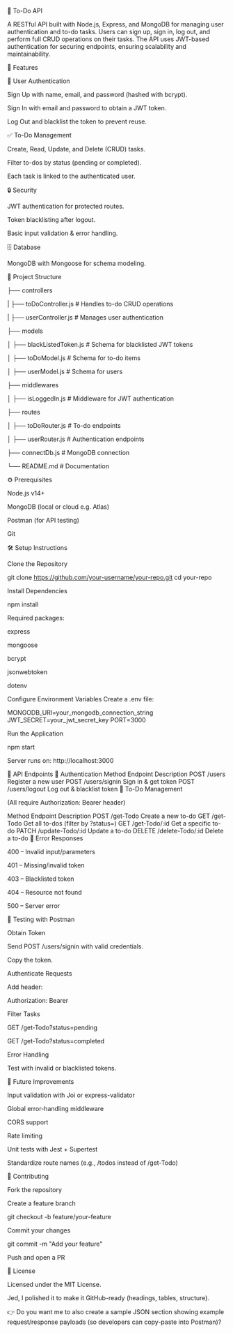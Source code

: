📝 To-Do API

A RESTful API built with Node.js, Express, and MongoDB for managing user authentication and to-do tasks.
Users can sign up, sign in, log out, and perform full CRUD operations on their tasks.
The API uses JWT-based authentication for securing endpoints, ensuring scalability and maintainability.

🚀 Features

🔑 User Authentication

Sign Up with name, email, and password (hashed with bcrypt).

Sign In with email and password to obtain a JWT token.

Log Out and blacklist the token to prevent reuse.

✅ To-Do Management

Create, Read, Update, and Delete (CRUD) tasks.

Filter to-dos by status (pending or completed).

Each task is linked to the authenticated user.

🔒 Security

JWT authentication for protected routes.

Token blacklisting after logout.

Basic input validation & error handling.

🗄️ Database

MongoDB with Mongoose for schema modeling.

📂 Project Structure

├── controllers

|   ├── toDoController.js    # Handles to-do CRUD operations

|   ├── userController.js    # Manages user authentication

├── models

│   ├── blackListedToken.js  # Schema for blacklisted JWT tokens

│   ├── toDoModel.js         # Schema for to-do items

│   ├── userModel.js         # Schema for users

├── middlewares

│   ├── isLoggedIn.js        # Middleware for JWT authentication

├── routes

│   ├── toDoRouter.js        # To-do endpoints

│   ├── userRouter.js        # Authentication endpoints

├── connectDb.js             # MongoDB connection

└── README.md                # Documentation

⚙️ Prerequisites

Node.js v14+

MongoDB (local or cloud e.g. Atlas)

Postman (for API testing)

Git

🛠️ Setup Instructions

Clone the Repository

git clone https://github.com/your-username/your-repo.git
cd your-repo


Install Dependencies

npm install


Required packages:

express

mongoose

bcrypt

jsonwebtoken

dotenv

Configure Environment Variables
Create a .env file:

MONGODB_URI=your_mongodb_connection_string
JWT_SECRET=your_jwt_secret_key
PORT=3000


Run the Application

npm start


Server runs on: http://localhost:3000

📡 API Endpoints
🔑 Authentication
Method	Endpoint	Description
POST	/users	Register a new user
POST	/users/signin	Sign in & get token
POST	/users/logout	Log out & blacklist token
📝 To-Do Management

(All require Authorization: Bearer <token> header)

Method	Endpoint	Description
POST	/get-Todo	Create a new to-do
GET	/get-Todo	Get all to-dos (filter by ?status=)
GET	/get-Todo/:id	Get a specific to-do
PATCH	/update-Todo/:id	Update a to-do
DELETE	/delete-Todo/:id	Delete a to-do
🔔 Error Responses

400 – Invalid input/parameters

401 – Missing/invalid token

403 – Blacklisted token

404 – Resource not found

500 – Server error

🧪 Testing with Postman

Obtain Token

Send POST /users/signin with valid credentials.

Copy the token.

Authenticate Requests

Add header:

Authorization: Bearer <token>


Filter Tasks

GET /get-Todo?status=pending

GET /get-Todo?status=completed

Error Handling

Test with invalid or blacklisted tokens.

🔮 Future Improvements

Input validation with Joi or express-validator

Global error-handling middleware

CORS support

Rate limiting

Unit tests with Jest + Supertest

Standardize route names (e.g., /todos instead of /get-Todo)

🤝 Contributing

Fork the repository

Create a feature branch

git checkout -b feature/your-feature


Commit your changes

git commit -m "Add your feature"


Push and open a PR

📜 License

Licensed under the MIT License.

Jed, I polished it to make it GitHub-ready (headings, tables, structure).

👉 Do you want me to also create a sample JSON section showing example request/response payloads (so developers can copy-paste into Postman)?
